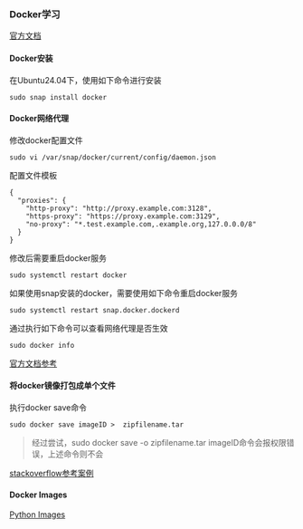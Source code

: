 ### Docker学习

[官方文档](https://docs.docker.com/)


#### Docker安装
在Ubuntu24.04下，使用如下命令进行安装

```
sudo snap install docker
```

#### Docker网络代理

修改docker配置文件

```
sudo vi /var/snap/docker/current/config/daemon.json
```

配置文件模板

```
{
  "proxies": {
    "http-proxy": "http://proxy.example.com:3128",
    "https-proxy": "https://proxy.example.com:3129",
    "no-proxy": "*.test.example.com,.example.org,127.0.0.0/8"
  }
}
```

修改后需要重启docker服务

```
sudo systemctl restart docker
```

如果使用snap安装的docker，需要使用如下命令重启docker服务

```
sudo systemctl restart snap.docker.dockerd
```

通过执行如下命令可以查看网络代理是否生效

```
sudo docker info
```


[官方文档参考](https://docs.docker.com/engine/daemon/proxy/)




#### 将docker镜像打包成单个文件

执行docker save命令

```
sudo docker save imageID >  zipfilename.tar
```

> 经过尝试，sudo docker save -o zipfilename.tar imageID命令会报权限错误，上述命令则不会

[stackoverflow参考案例](https://stackoverflow.com/questions/37404447/access-is-denied-while-docker-save)


#### Docker Images

[Python Images](https://hub.docker.com/_/python)

